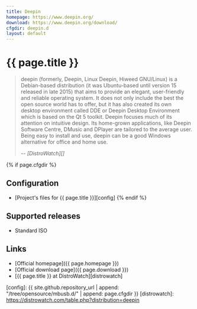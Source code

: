 ```yaml
---
title: Deepin
homepage: https://www.deepin.org/
download: https://www.deepin.org/download/
cfgdir: deepin.d
layout: default
---
```


# {{ page.title }}

> deepin (formerly, Deepin, Linux Deepin, Hiweed GNU/Linux) is a Debian-based
> distribution (it was Ubuntu-based until version 15 released in late 2015) that
> aims to provide an elegant, user-friendly and reliable operating system. It
> does not only include the best the open source world has to offer, but it has
> also created its own desktop environment called DDE or Deepin Desktop
> Environment which is based on the Qt 5 toolkit. Deepin focuses much of its
> attention on intuitive design. Its home-grown applications, like Deepin
> Software Centre, DMusic and DPlayer are tailored to the average user. Being
> easy to install and use, deepin can be a good Windows alternative for office
> and home use.
>
> -- <cite markdown="1">[DistroWatch][]</cite>


{% if page.cfgdir %}
## Configuration

- [Project's files for {{ page.title }}][config]
{% endif %}


## Supported releases

- Standard ISO


## Links

- [Official homepage]({{ page.homepage }})
- [Official download page]({{ page.download }})
- [{{ page.title }} at DistroWatch][distrowatch]


[config]: {{ site.github.repository_url | append: "/tree/opensource/mbusb.d/" | append: page.cfgdir }}
[distrowatch]: https://distrowatch.com/table.php?distribution=deepin
